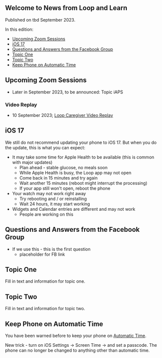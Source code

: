 ## Welcome to News from&nbsp;<span translate="no">Loop and Learn</span>&nbsp;

Published on tbd September 2023.

In this edition:

* [Upcoming Zoom Sessions](#upcoming-zoom-sessions)
* [<span translate="no">iOS 17</span>](#ios-17)
* [Questions and Answers from the Facebook Group](#questions-and-answers-from-the-facebook-group)
* [Topic One](#topic-one)
* [Topic Two](#topic-two)
* [Keep Phone on Automatic Time](#)

## Upcoming Zoom Sessions

* Later in September 2023, to be announced: Topic&nbsp;<span translate="no">iAPS</span>

### Video Replay

* 10 September 2023;&nbsp;[<span translate="no">Loop Caregiver</span>&nbsp;Video Replay](https://www.youtube.com/watch?v=fnksaQ3PRfU)

## <span translate="no">iOS 17</span>

We still do not recommend updating your phone to iOS 17. But when you do the update, this is what you can expect:

* It may take some time for Apple Health to be available (this is common with major updates)
    * Plan ahead - stable glucose, no meals soon
    * While Apple Health is busy, the Loop app may not open
    * Come back in 15 minutes and try again
    * Wait another 15 minutes (reboot might interrupt the processing)
    * If your app still won't open, reboot the phone
* Your watch may not work right away
    * Try rebooting and / or reinstalling
    * Wait 24 hours, it may start working
* Widgets and Calendar entries are different and may not work
    * People are working on this

## Questions and Answers from the Facebook Group

* If we use this - this is the first question
    * placeholder for FB link

## Topic One

Fill in text and information for topic one.

## Topic Two

Fill in text and information for topic two.

## Keep Phone on Automatic Time

You have been warned before to keep your phone on [Automatic Time](https://loopkit.github.io/loopdocs/troubleshooting/time-change/#loop-phone-must-be-on-automatic-time).

New trick - turn on iOS Settings -> Screen Time -> and set a passcode. The phone can no longer be changed to anything other than automatic time.